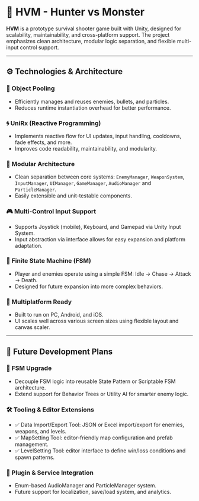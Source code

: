 # 🔫 HVM - Hunter vs Monster

**HVM** is a prototype survival shooter game built with Unity, designed for scalability, maintainability, and cross-platform support. The project emphasizes clean architecture, modular logic separation, and flexible multi-input control support.

---

## ⚙️ Technologies & Architecture

### 🔁 Object Pooling
- Efficiently manages and reuses enemies, bullets, and particles.
- Reduces runtime instantiation overhead for better performance.

### 🌀 UniRx (Reactive Programming)
- Implements reactive flow for UI updates, input handling, cooldowns, fade effects, and more.
- Improves code readability, maintainability, and modularity.

### 🧱 Modular Architecture
- Clean separation between core systems: `EnemyManager`, `WeaponSystem`, `InputManager`, `UIManager`, `GameManager`, `AudioManager` and `ParticleManager`.
- Easily extensible and unit-testable components.

### 🎮 Multi-Control Input Support
- Supports Joystick (mobile), Keyboard, and Gamepad via Unity Input System.
- Input abstraction via interface allows for easy expansion and platform adaptation.

### 🧠 Finite State Machine (FSM)
- Player and enemies operate using a simple FSM: Idle → Chase → Attack → Death.
- Designed for future expansion into more complex behaviors.

### 📱 Multiplatform Ready
- Built to run on PC, Android, and iOS.
- UI scales well across various screen sizes using flexible layout and canvas scaler.

---

## 🚀 Future Development Plans

### 🧠 FSM Upgrade
- Decouple FSM logic into reusable State Pattern or Scriptable FSM architecture.
- Extend support for Behavior Trees or Utility AI for smarter enemy logic.

### 🛠 Tooling & Editor Extensions
- ✅ Data Import/Export Tool: JSON or Excel import/export for enemies, weapons, and levels.
- ✅ MapSetting Tool: editor-friendly map configuration and prefab management.
- ✅ LevelSetting Tool: editor interface to define win/loss conditions and spawn patterns.

### 🧩 Plugin & Service Integration
- Enum-based AudioManager and ParticleManager system.
- Future support for localization, save/load system, and analytics.
